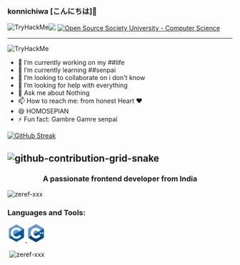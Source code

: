 ### konnichiwa [こんにちは]👋
 
![](https://komarev.com/ghpvc/?username=Zeref-XXX&color=blueviolet)
 <a href="https://github.com/ossu/computer-science">
 <img alt="Open Source Society University - Computer Science" src="https://img.shields.io/badge/OSSU-computer--science-blue.svg">
 </a>
  <img src="https://tryhackme-badges.s3.amazonaws.com/luciferX.png" alt="TryHackMe" align="left"/>
   <br><hr>
  <img src="https://www.tierragamer.com/wp-content/uploads/2020/01/konnichiwa.gif" alt="TryHackMe" float ="left"/>
 <!--- <h3 align="left">Support:</h3>
 - <p><a href="https://www.buymeacoffee.com/zerefxxx"> <img align="left" src="https://cdn.buymeacoffee.com/buttons/v2/default-yellow.png" height="50" width="210" alt="https://www.buymeacoffee.com/zerefxxx" /></a></p><br><br>
<hr/>
 -->
- 🔭 I’m currently working on my ##life
- 🌱 I’m currently learning ##senpai
- 👯 I’m looking to collaborate on i don't know
- 🤔 I’m looking for help with everything
- 💬 Ask me about Nothing
- 📫 How to reach me: from honest Heart ♥ 
- 😄  HOMOSEPIAN
- ⚡ Fun fact: Gambre Gamre  senpai

 [![GitHub Streak](https://github-readme-streak-stats.herokuapp.com?user=Zeref-XXX&theme=dark&hide_border=true)](https://git.io/streak-stats)

<!--<img align="center" src="https://github-readme-streak-stats.herokuapp.com/?user=zeref-xxx&" alt="zeref-xxx" /> -->
 
![github-contribution-grid-snake](https://user-images.githubusercontent.com/72185317/177186178-6f9df25d-d2e5-4de4-aa86-eeaa26e8e59c.svg)
-----------------------------------------------------------------------------------------------------------------------------------------------------------------

<h3 align="center">A passionate frontend developer from India</h3>

<p align="left"> <img src="https://komarev.com/ghpvc/?username=zeref-xxx&label=Profile%20views&color=0e75b6&style=flat" alt="zeref-xxx" /> </p>

<h3 align="left">Languages and Tools:</h3>
<p align="left"> 
 <a href="https://www.cprogramming.com/" target="_blank" rel="noreferrer"> 
 <img src="https://raw.githubusercontent.com/devicons/devicon/master/icons/c/c-original.svg" alt="c" width="40" height="40"/> </a> <a href="https://www.w3schools.com/cpp/" target="_blank" rel="noreferrer">
 <img src="https://raw.githubusercontent.com/devicons/devicon/master/icons/cplusplus/cplusplus-original.svg" alt="cplusplus" width="40" height="40"/> </a> 
</p>

<!-- <p><img align="left" src="https://github-readme-stats.vercel.app/api/top-langs?username=zeref-xxx&show_icons=true&locale=en&layout=compact" alt="zeref-xxx" /></p>-->

<p>&nbsp;<img align="center" src="https://github-readme-stats.vercel.app/api?username=zeref-xxx&show_icons=true&locale=en" alt="zeref-xxx" /></p>


